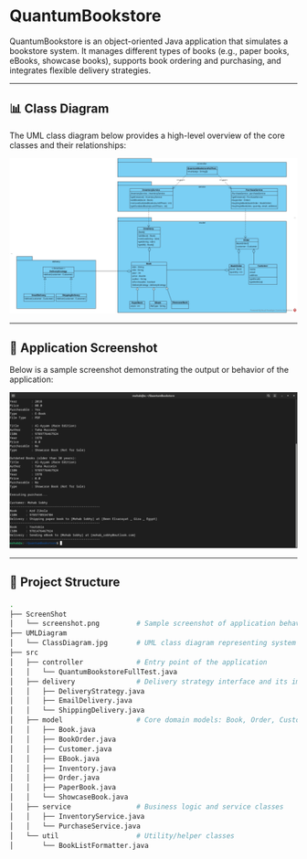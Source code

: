 # QuantumBookstore

QuantumBookstore is an object-oriented Java application that simulates a bookstore system. It manages different types of books (e.g., paper books, eBooks, showcase books), supports book ordering and purchasing, and integrates flexible delivery strategies.

---

## 📊 Class Diagram

The UML class diagram below provides a high-level overview of the core classes and their relationships:

![Class Diagram](UMLDiagram/ClassDiagram.jpg)

---

## 📸 Application Screenshot

Below is a sample screenshot demonstrating the output or behavior of the application:

![Screenshot](ScreenShot/screenshot.png)

---

## 📁 Project Structure

```bash
.
├── ScreenShot
│   └── screenshot.png         # Sample screenshot of application behavior or execution
├── UMLDiagram
│   └── ClassDiagram.jpg       # UML class diagram representing system design
├── src
│   ├── controller             # Entry point of the application
│   │   └── QuantumBookstoreFullTest.java
│   ├── delivery               # Delivery strategy interface and its implementations
│   │   ├── DeliveryStrategy.java
│   │   ├── EmailDelivery.java
│   │   └── ShippingDelivery.java
│   ├── model                  # Core domain models: Book, Order, Customer, etc.
│   │   ├── Book.java
│   │   ├── BookOrder.java
│   │   ├── Customer.java
│   │   ├── EBook.java
│   │   ├── Inventory.java
│   │   ├── Order.java
│   │   ├── PaperBook.java
│   │   └── ShowcaseBook.java
│   ├── service                # Business logic and service classes
│   │   ├── InventoryService.java
│   │   └── PurchaseService.java
│   └── util                   # Utility/helper classes
│       └── BookListFormatter.java
```
````

